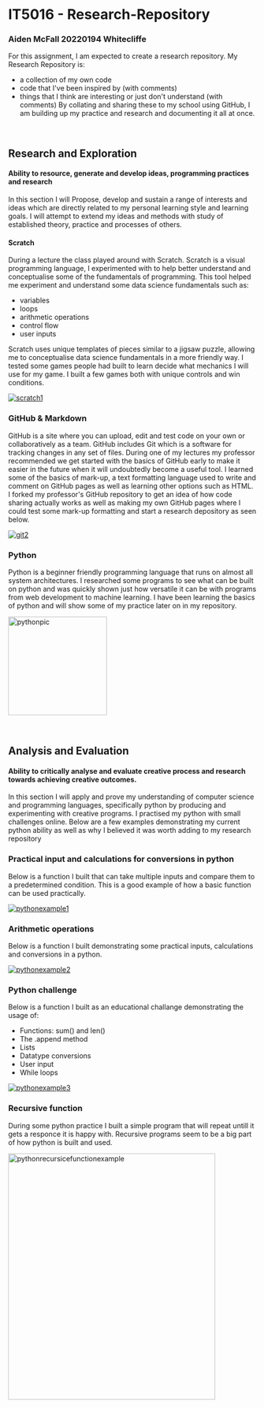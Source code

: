 # IT5016 - Research-Repository
### Aiden McFall 20220194 Whitecliffe

For this assignment, I am expected to create a research repository.
My Research Repository is:
- a collection of my own code
- code that I've been inspired by (with comments)
- things that I think are interesting or just don't understand (with comments)
By collating and sharing these to my school using GitHub, I am building up my practice and research and documenting it all at once.

<br>

## Research and Exploration
#### Ability to resource, generate and develop ideas, programming practices and research
In this section I will Propose, develop and sustain a range of interests and ideas which are directly related to my personal learning style and learning goals.
I will attempt to extend my ideas and methods with study of established theory, practice and processes of others.


#### Scratch
During a lecture the class played around with Scratch.
Scratch is a visual programming language, I experimented with to help better understand and conceptualise some of the fundamentals of programming.
This tool helped me experiment and understand some data science fundamentals such as:
- variables
- loops
- arithmetic operations 
- control flow
- user inputs

Scratch uses unique templates of pieces similar to a jigsaw puzzle, allowing me to conceptualise data science fundamentals in a more friendly way.
I tested some games people had built to learn decide what mechanics I will use for my game.
I built a few games both with unique controls and win conditions.

<a href="scratch1"><img src="https://i.imgur.com/gBk6hNq.png" title="scratch1" /></a>


### GitHub & Markdown
GitHub is a site where you can upload, edit and test code on your own or collaboratively as a team. GitHub includes Git which is a software for tracking changes in any set of files.
During one of my lectures my professor recommended we get started with the basics of GitHub early to make it easier in the future when it will undoubtedly become a useful tool.
I learned some of the basics of mark-up, a text formatting language used to write and comment on GitHub pages as well as learning other options such as HTML.
I forked my professor's GitHub repository to get an idea of how code sharing actually works as well as making my own GitHub pages where I could test some mark-up formatting and start a research depository as seen below.

<a href="git2"><img src="https://i.imgur.com/N7XWlLX.png" title="git2" /></a>


### Python
Python is a beginner friendly programming language that runs on almost all system architectures.
I researched some programs to see what can be built on python and was quickly shown just how versatile it can be with programs from web development to machine learning.
I have been learning the basics of python and will show some of my practice later on in my repository.

<a href="pythonpic"><img src="https://i.imgur.com/CErMV3J.png" width="200" height="200" title="pythonpic" /></a>

<br>

## Analysis and Evaluation
#### Ability to critically analyse and evaluate creative process and research towards achieving creative outcomes.
In this section I will apply and prove my understanding of computer science and programming languages, specifically python by producing and experimenting with creative programs.
I practised my python with small challenges online. Below are a few examples demonstrating my current python ability as well as why I believed it was worth adding to my research repository


### Practical input and calculations for conversions in python
Below is a function I built that can take multiple inputs and compare them to a predetermined condition.
This is a good example of how a basic function can be used practically.

<a href="pythonexample1"><img src="https://i.imgur.com/zPVDJes.png" title="pythonexample1" /></a>

### Arithmetic operations
Below is a function I built demonstrating some practical inputs, calculations and conversions in a python.

<a href="pythonexample2"><img src="https://i.imgur.com/yVLs1xK.png" title="pythonexample2" /></a>

### Python challenge
Below is a function I built as an educational challange demonstrating the usage of:
- Functions: sum() and len()
- The .append method 
- Lists
- Datatype conversions
- User input
- While loops

<a href="pythonexample3"><img src="https://i.imgur.com/vTyXH7t.png" title="pythonexample3" /></a>

### Recursive function
During some python practice I built a simple program that will repeat untill it gets a responce it is happy with.
Recursive programs seem to be a big part of how python is built and used.

<a href="pythonrecursicefunctionexample"><img src="https://i.imgur.com/6rUqEJY.png" width="420" height="500" title="pythonrecursicefunctionexample" /></a>


